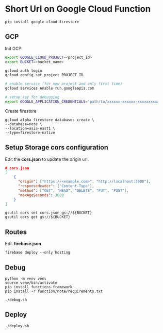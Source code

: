 
# Short Url on Google Cloud Function

```shell
pip install google-cloud-firestore
```

## GCP

Init GCP

```sh
export GOOGLE_CLOUD_PROJECT=<project_id>
export BUCKET=<bucket_name>

gcloud auth login
gcloud config set project PROJECT_ID

# enable service (for new project and only first time)
gcloud services enable run.googleapis.com

# setup key for debugging
export GOOGLE_APPLICATION_CREDENTIALS="path/to/xxxxxx-xxxxxx-xxxxxxxxxxxx.json"
```

Create firestore

```shell
gcloud alpha firestore databases create \
--database=note \
--location=asia-east1 \
--type=firestore-native
```

## Setup Storage cors configuration

Edit the **cors.json** to update the origin url.

```json
# cors.json
[
    {
      "origin": ["https://<example.com>", "http://localhost:3000"],
      "responseHeader": ["Content-Type"],
      "method": ["GET", "HEAD", "DELETE", "PUT", "POST"],
      "maxAgeSeconds": 3600
    }
]
```

```shell
gsutil cors set cors.json gs://${BUCKET}
gsutil cors get gs://${BUCKET}
```

## Routes

Edit **firebase.json** 

```shell
firebase deploy --only hosting
```

## Debug

```shell
python -m venv venv
source venv/bin/activate
pip install functions-framework
pip install -r function/note/requirements.txt
```

```shell
./debug.sh
```

## Deploy

```shell
./deploy.sh
```
